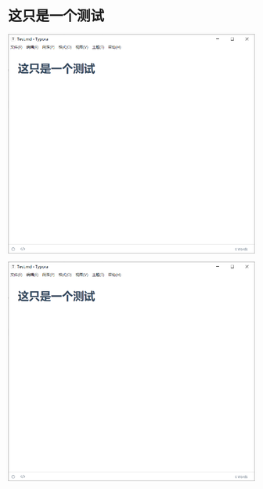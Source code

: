 # 这只是一个测试

![image-20230813180107195](Test.assets/image-20230813180107195.png)


![image-20230813180107195](Test.assets/image-20230813180107195.png)
